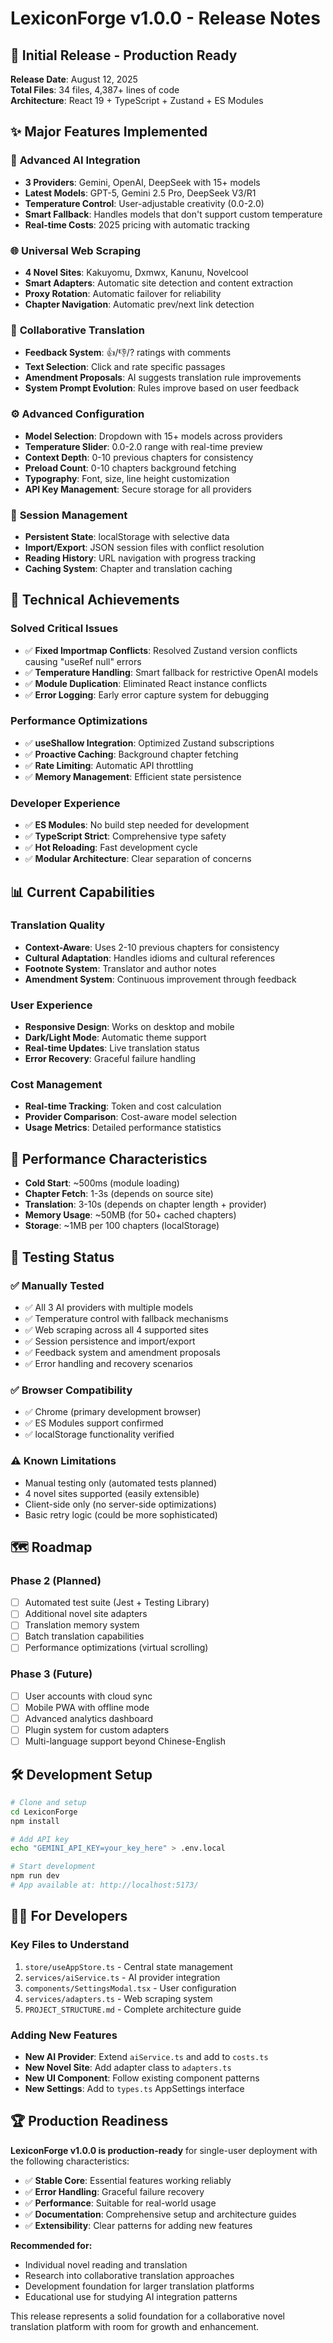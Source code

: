 # LexiconForge v1.0.0 - Release Notes

## 🎉 **Initial Release - Production Ready**

**Release Date**: August 12, 2025  
**Total Files**: 34 files, 4,387+ lines of code  
**Architecture**: React 19 + TypeScript + Zustand + ES Modules

## ✨ **Major Features Implemented**

### 🤖 **Advanced AI Integration**
- **3 Providers**: Gemini, OpenAI, DeepSeek with 15+ models
- **Latest Models**: GPT-5, Gemini 2.5 Pro, DeepSeek V3/R1
- **Temperature Control**: User-adjustable creativity (0.0-2.0)
- **Smart Fallback**: Handles models that don't support custom temperature
- **Real-time Costs**: 2025 pricing with automatic tracking

### 🌐 **Universal Web Scraping**
- **4 Novel Sites**: Kakuyomu, Dxmwx, Kanunu, Novelcool
- **Smart Adapters**: Automatic site detection and content extraction
- **Proxy Rotation**: Automatic failover for reliability
- **Chapter Navigation**: Automatic prev/next link detection

### 👥 **Collaborative Translation**
- **Feedback System**: 👍/👎/? ratings with comments
- **Text Selection**: Click and rate specific passages
- **Amendment Proposals**: AI suggests translation rule improvements
- **System Prompt Evolution**: Rules improve based on user feedback

### ⚙️ **Advanced Configuration**
- **Model Selection**: Dropdown with 15+ models across providers
- **Temperature Slider**: 0.0-2.0 range with real-time preview
- **Context Depth**: 0-10 previous chapters for consistency
- **Preload Count**: 0-10 chapters background fetching
- **Typography**: Font, size, line height customization
- **API Key Management**: Secure storage for all providers

### 💾 **Session Management**
- **Persistent State**: localStorage with selective data
- **Import/Export**: JSON session files with conflict resolution
- **Reading History**: URL navigation with progress tracking
- **Caching System**: Chapter and translation caching

## 🔧 **Technical Achievements**

### **Solved Critical Issues**
- ✅ **Fixed Importmap Conflicts**: Resolved Zustand version conflicts causing "useRef null" errors
- ✅ **Temperature Handling**: Smart fallback for restrictive OpenAI models
- ✅ **Module Duplication**: Eliminated React instance conflicts
- ✅ **Error Logging**: Early error capture system for debugging

### **Performance Optimizations**
- ✅ **useShallow Integration**: Optimized Zustand subscriptions
- ✅ **Proactive Caching**: Background chapter fetching
- ✅ **Rate Limiting**: Automatic API throttling
- ✅ **Memory Management**: Efficient state persistence

### **Developer Experience**
- ✅ **ES Modules**: No build step needed for development
- ✅ **TypeScript Strict**: Comprehensive type safety
- ✅ **Hot Reloading**: Fast development cycle
- ✅ **Modular Architecture**: Clear separation of concerns

## 📊 **Current Capabilities**

### **Translation Quality**
- **Context-Aware**: Uses 2-10 previous chapters for consistency
- **Cultural Adaptation**: Handles idioms and cultural references
- **Footnote System**: Translator and author notes
- **Amendment System**: Continuous improvement through feedback

### **User Experience**
- **Responsive Design**: Works on desktop and mobile
- **Dark/Light Mode**: Automatic theme support
- **Real-time Updates**: Live translation status
- **Error Recovery**: Graceful failure handling

### **Cost Management**
- **Real-time Tracking**: Token and cost calculation
- **Provider Comparison**: Cost-aware model selection
- **Usage Metrics**: Detailed performance statistics

## 🚀 **Performance Characteristics**

- **Cold Start**: ~500ms (module loading)
- **Chapter Fetch**: 1-3s (depends on source site)
- **Translation**: 3-10s (depends on chapter length + provider)
- **Memory Usage**: ~50MB (for 50+ cached chapters)
- **Storage**: ~1MB per 100 chapters (localStorage)

## 🔬 **Testing Status**

### **✅ Manually Tested**
- ✅ All 3 AI providers with multiple models
- ✅ Temperature control with fallback mechanisms
- ✅ Web scraping across all 4 supported sites
- ✅ Session persistence and import/export
- ✅ Feedback system and amendment proposals
- ✅ Error handling and recovery scenarios

### **✅ Browser Compatibility**
- ✅ Chrome (primary development browser)
- ✅ ES Modules support confirmed
- ✅ localStorage functionality verified

### **⚠️ Known Limitations**
- Manual testing only (automated tests planned)
- 4 novel sites supported (easily extensible)
- Client-side only (no server-side optimizations)
- Basic retry logic (could be more sophisticated)

## 🗺️ **Roadmap**

### **Phase 2 (Planned)**
- [ ] Automated test suite (Jest + Testing Library)
- [ ] Additional novel site adapters
- [ ] Translation memory system
- [ ] Batch translation capabilities
- [ ] Performance optimizations (virtual scrolling)

### **Phase 3 (Future)**
- [ ] User accounts with cloud sync
- [ ] Mobile PWA with offline mode
- [ ] Advanced analytics dashboard
- [ ] Plugin system for custom adapters
- [ ] Multi-language support beyond Chinese-English

## 🛠️ **Development Setup**

```bash
# Clone and setup
cd LexiconForge
npm install

# Add API key
echo "GEMINI_API_KEY=your_key_here" > .env.local

# Start development
npm run dev
# App available at: http://localhost:5173/
```

## 👨‍💻 **For Developers**

### **Key Files to Understand**
1. `store/useAppStore.ts` - Central state management
2. `services/aiService.ts` - AI provider integration
3. `components/SettingsModal.tsx` - User configuration
4. `services/adapters.ts` - Web scraping system
5. `PROJECT_STRUCTURE.md` - Complete architecture guide

### **Adding New Features**
- **New AI Provider**: Extend `aiService.ts` and add to `costs.ts`
- **New Novel Site**: Add adapter class to `adapters.ts`
- **New UI Component**: Follow existing component patterns
- **New Settings**: Add to `types.ts` AppSettings interface

## 🏆 **Production Readiness**

**LexiconForge v1.0.0 is production-ready** for single-user deployment with the following characteristics:

- ✅ **Stable Core**: Essential features working reliably
- ✅ **Error Handling**: Graceful failure recovery
- ✅ **Performance**: Suitable for real-world usage
- ✅ **Documentation**: Comprehensive setup and architecture guides
- ✅ **Extensibility**: Clear patterns for adding new features

**Recommended for:**
- Individual novel reading and translation
- Research into collaborative translation approaches
- Development foundation for larger translation platforms
- Educational use for studying AI integration patterns

This release represents a solid foundation for a collaborative novel translation platform with room for growth and enhancement.